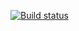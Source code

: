 [![Build status](https://ci.appveyor.com/api/projects/status/7p152k3er324rp6h?svg=true)](https://ci.appveyor.com/project/ViktorDee/neto-selenide)

